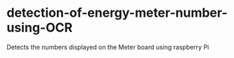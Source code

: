 # detection-of-energy-meter-number-using-OCR
Detects the numbers displayed on the Meter board using raspberry Pi

